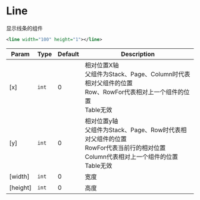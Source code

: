 # Line
显示线条的组件
``` xml 
<line width="100" height="1"></line>
```

| Param | Type | Default | Description |
| --- | --- | --- | --- |
| [x] | <code>int</code> | 0 | 相对位置X轴<br/>父组件为Stack、Page、Column时代表相对父组件的位置<br/>Row、RowFor代表相对上一个组件的位置<br/>Table无效 |
| [y] | <code>int</code> | 0 | 相对位置y轴<br/>父组件为Stack、Page、Row时代表相对父组件的位置<br/>RowFor代表当前行的相对位置<br/>Column代表相对上一个组件的位置<br/>Table无效  |
| [width] | <code>int</code> | 0 | 宽度 |
| [height] | <code>int</code> | 0 | 高度 |